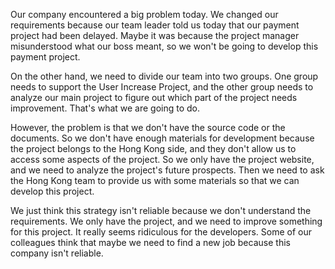 Our company encountered a big problem today. We changed our requirements because our team leader told us today that our payment project had been delayed. Maybe it was because the project manager misunderstood what our boss meant, so we won't be going to develop this payment project.

On the other hand, we need to divide our team into two groups. One group needs to support the User Increase Project, and the other group needs to analyze our main project to figure out which part of the project needs improvement. That's what we are going to do. 

However, the problem is that we don't have the source code or the documents. So we don't have enough materials for development because the project belongs to the Hong Kong side, and they don't allow us to access some aspects of the project. So we only have the project website, and we need to analyze the project's future prospects. Then we need to ask the Hong Kong team to provide us with some materials so that we can develop this project.

We just think this strategy isn't reliable because we don't understand the requirements. We only have the project, and we need to improve something for this project. It really seems ridiculous for the developers. Some of our colleagues think that maybe we need to find a new job because this company isn't reliable.
